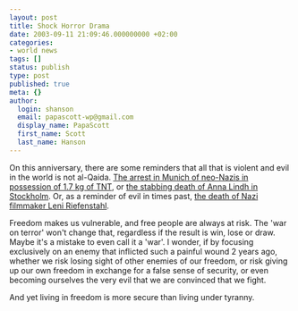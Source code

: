 ```yaml
---
layout: post
title: Shock Horror Drama
date: 2003-09-11 21:09:46.000000000 +02:00
categories:
- world news
tags: []
status: publish
type: post
published: true
meta: {}
author:
  login: shanson
  email: papascott-wp@gmail.com
  display_name: PapaScott
  first_name: Scott
  last_name: Hanson
---
```

<p>On this anniversary, there are some reminders that all that is violent and evil in the world is not al-Qaida. <a title="BBC NEWS | Europe | German 'neo-Nazi plot' investigated" href="http://news.bbc.co.uk/2/hi/europe/3098064.stm">The arrest in Munich of neo-Nazis in possession of 1.7 kg of TNT</a>, or <a title="Guardian Unlimited | The Guardian | Swedish foreign minister dies after stabbing" href="http://www.guardian.co.uk/international/story/0,3604,1039822,00.html">the stabbing death of Anna Lindh in Stockholm</a>. Or, as a reminder of evil in times past, <a title="Leni Riefenstahl, Filmmaker and Nazi Propagandist, Dies at 101" href="http://www.nytimes.com/2003/09/09/obituaries/09CND-RIEF.html?ex=1063771200&amp;en=457e2481312cdf2e&amp;ei=5062">the death of Nazi filmmaker Leni Riefenstahl</a>.</p>
<p>Freedom makes us vulnerable, and free people are always at risk. The 'war on terror' won't change that, regardless if the result is win, lose or draw. Maybe it's a mistake to even call it a 'war'. I wonder, if by focusing exclusively on an enemy that inflicted such a painful wound 2 years ago, whether we risk losing sight of other enemies of our freedom, or risk giving up our own freedom in exchange for a false sense of security, or even becoming ourselves the very evil that we are convinced that we fight.</p>
<p>And yet living in freedom is more secure than living under tyranny.</p>
